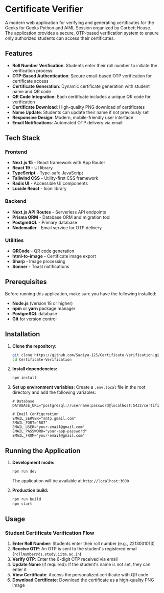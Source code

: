 # Certificate Verifier

A modern web application for verifying and generating certificates for the Geeks for Geeks Python and AIML Session organized by Corbett House. The application provides a secure, OTP-based verification system to ensure only authorized students can access their certificates.

## Features

- **Roll Number Verification**: Students enter their roll number to initiate the verification process
- **OTP-Based Authentication**: Secure email-based OTP verification for certificate access
- **Certificate Generation**: Dynamic certificate generation with student name and QR code
- **QR Code Integration**: Each certificate includes a unique QR code for verification
- **Certificate Download**: High-quality PNG download of certificates
- **Name Update**: Students can update their name if not previously set
- **Responsive Design**: Modern, mobile-friendly user interface
- **Email Notifications**: Automated OTP delivery via email

## Tech Stack

### Frontend

- **Next.js 15** - React framework with App Router
- **React 19** - UI library
- **TypeScript** - Type-safe JavaScript
- **Tailwind CSS** - Utility-first CSS framework
- **Radix UI** - Accessible UI components
- **Lucide React** - Icon library

### Backend

- **Next.js API Routes** - Serverless API endpoints
- **Prisma ORM** - Database ORM and migration tool
- **PostgreSQL** - Primary database
- **Nodemailer** - Email service for OTP delivery

### Utilities

- **QRCode** - QR code generation
- **html-to-image** - Certificate image export
- **Sharp** - Image processing
- **Sonner** - Toast notifications

## Prerequisites

Before running this application, make sure you have the following installed:

- **Node.js** (version 18 or higher)
- **npm** or **yarn** package manager
- **PostgreSQL** database
- **Git** for version control

## Installation

1. **Clone the repository:**

   ```bash
   git clone https://github.com/Sadiya-125/Certificate-Verification.git
   cd Certificate-Verification
   ```

2. **Install dependencies:**

   ```bash
   npm install
   ```

3. **Set up environment variables:**
   Create a `.env.local` file in the root directory and add the following variables:

   ```env
   # Database
   DATABASE_URL="postgresql://username:password@localhost:5432/certificate_verifier"

   # Email Configuration
   EMAIL_SERVER="smtp.gmail.com"
   EMAIL_PORT="587"
   EMAIL_USER="your-email@gmail.com"
   EMAIL_PASSWORD="your-app-password"
   EMAIL_FROM="your-email@gmail.com"
   ```

## Running the Application

1. **Development mode:**

   ```bash
   npm run dev
   ```

   The application will be available at `http://localhost:3000`

2. **Production build:**
   ```bash
   npm run build
   npm start
   ```

## Usage

### Student Certificate Verification Flow

1. **Enter Roll Number**: Students enter their roll number (e.g., 22f3001013)
2. **Receive OTP**: An OTP is sent to the student's registered email (`rollNumber@ds.study.iitm.ac.in`)
3. **Verify OTP**: Enter the 6-digit OTP received via email
4. **Update Name** (if required): If the student's name is not set, they can enter it
5. **View Certificate**: Access the personalized certificate with QR code
6. **Download Certificate**: Download the certificate as a high-quality PNG image
